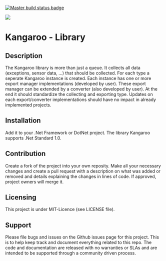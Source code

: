 <a href="https://ci.appveyor.com/project/Aldebaran91/swf"><img src="https://ci.appveyor.com/api/projects/status/github/Aldebaran91/SWF?svg=true" alt="Master build status badge"><a/>
 
<a class="badge-align" href="https://www.codacy.com/app/Aldebaran91/SWF?utm_source=github.com&amp;utm_medium=referral&amp;utm_content=Aldebaran91/SWF&amp;utm_campaign=Badge_Grade"><img src="https://api.codacy.com/project/badge/Grade/3189e79374144c078e7859db155fe240"/></a>

Kangaroo - Library
======================

## Description
The Kangaroo library is more than just a queue. It collects all 
data (exceptions, sensor data, ...) that should be collected. For 
each type a seperate Kangaroo instance is created. Each instance 
has one or more export manager implementations (developed by user). 
These export manager can be extended by a converter (also developed 
by user). At the end it should standardize the collecting and exporting 
type. Updates on each export/converter implementations should have 
no impact in already implemented projects.

## Installation
Add it to your .Net Framework or DotNet project. The library 
Kangaroo supports .Net Standard 1.0.

## Contribution
Create a fork of the project into your own reposity. Make 
all your necessary changes and create a pull request with a 
description on what was added or removed and details explaining 
the changes in lines of code. If approved, project 
owners will merge it.

Licensing
---------
This project is under MIT-Licence (see LICENSE file).

Support
-------
Please file bugs and issues on the Github issues page for this 
project. This is to help keep track and document everything 
related to this repo. The code and documentation are released 
with no warranties or SLAs and are intended to be supported 
through a community driven process.
